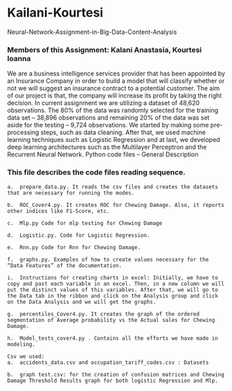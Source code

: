 # Kailani-Kourtesi
Neural-Network-Assignment-in-Big-Data-Content-Analysis

### Members of this Assignment: Kalani Anastasia, Kourtesi Ioanna
We are a business intelligence services provider that has been appointed by an Insurance Company in order to build a model that will classify whether or not we will  suggest an insurance contract to a potential customer. The aim of our project is that, the company will increase its profit by taking the right decision.
In current assignment we are utilizing a dataset of 48,620 observations. The 80% of the data was randomly selected for the training data set – 38,896 observations and remaining 20% of the data was set aside for the testing – 9,724 observations.
We started by making some pre-processing steps, such as data cleaning. After that, we used machine learning techniques such as Logistic Regression and at last, we developed deep learning architectures such as the Multilayer Perceptron and the Recurrent Neural Network.
Python code files – General Description
### This file describes the code files reading sequence. 
```
a.	prepare_data.py. It reads the csv files and creates the datasets that are necessary for running the modes.

b.	ROC_Cover4.py. It creates ROC for Chewing Damage. Also, it reports other indices like F1-Score, etc.

c.	Mlp.py Code for mlp testing for Chewing Damage

d.	Logistic.py. Code for Logistic Regression.

e.	Rnn.py Code for Rnn for Chewing Damage.

f.	graphs.py. Examples of how to create values necessary for the “Data Features” of the documentation. 

i.	Instructions for creating charts in excel: Initially, we have to copy and past each variable in an excel. Then, in a new column we will put the distinct values of this variables. After that, we will go to the Data tab in the ribbon and click on the Analysis group and click on the Data Analysis and we will get the graphs.

g.	percentiles_Cover4.py. It creates the graph of the ordered segmentation of Average probability vs the Actual sales for Chewing Damage.

h.	Model_tests_cover4.py . Contains all the efforts we have made in modeling.

```
```
Csv we used:
a.	accidents_data.csv and occupation_tariff_codes.csv : Datasets

b.	graph test.csv: for the creation of confusion matrices and Chewing Damage Threshold Results graph for both logistic Regression and Mlp.

````
